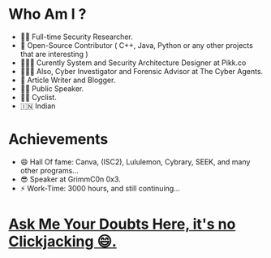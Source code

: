 # Who Am I ? 

- 👨‍💻 Full-time Security Researcher.
- 🌱 Open-Source Contributor ( C++, Java, Python or any other projects that are interesting )
- 🧑🏾‍💻 Curently System and Security Architecture Designer at Pikk.co
- 🕵🏻‍♀️ Also, Cyber Investigator and Forensic Advisor at The Cyber Agents.
- 👯 Article Writer and Blogger.
- 🤵🏻 Public Speaker.
- 🚴🏿 Cyclist.
- 🇮🇳  Indian

# Achievements
- 😄 Hall Of fame: Canva, (ISC2), Lululemon, Cybrary, SEEK, and many other programs...
- 😎 Speaker at GrimmC0n 0x3.
- ⚡ Work-Time: 3000 hours, and still continuing...

 <h1> <a href = "https://www.quora.com/q/xutlhmgrwldfziek?invite_code=eYwiDitSr01ZP73W6oGS">Ask Me Your Doubts Here, it's no Clickjacking 😄.</h1>
  
